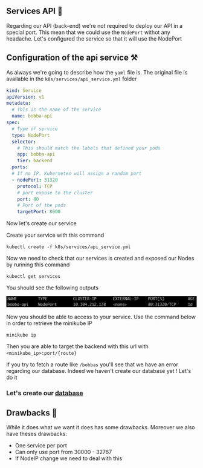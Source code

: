 ## Services API 🎒

Regarding our API (back-end) we're not required to deploy our API in a special port. This mean that we could use the ```NodePort``` withot any headache. Let's configured the service so that it will use the NodePort

## Configuration of the api service ⚒️

As always we're going to describe how the ```yaml``` file is. The original file is available in the ```k8s/services/api_service.yml``` folder

```yaml
kind: Service
apiVersion: v1
metadata:
  # This is the name of the service
  name: bobba-api
spec:
  # Type of service
  type: NodePort
  selector:
    # This should match the labels that defined your pods
    app: bobba-api
    tier: backend
  ports:
  # If no IP. Kubernetes will assign a random port
  - nodePort: 31320
    protocol: TCP
    # port expose to the cluster
    port: 80
    # Port of the pods
    targetPort: 8000
```

Now let's create our service

Create your service with this command

```shell
kubectl create -f k8s/services/api_service.yml
```

Now we need to check that our services is created and exposed our Nodes by running this command

```shell
kubectl get services
```

You should see the following outputs

![bobba service](../../img/bobba-api.png)

Now you should be able to access to your service. Use the command below in order to retrieve the minikube IP

```shell
minikube ip
```

Then you are able to target the backend with this url with ```<minikube_ip>:port/{route}```

If you try to fetch a route like ```/bobbas``` you'll see that we have an error regarding our database. Indeed we haven't create our database yet ! Let's do it

### Let's create our [database](database.md)

## Drawbacks 🔮

While it does what we want it does has some drawbacks. Moreover we also have theses drawbacks:

- One service per port
- Can only use port from 30000 - 32767
- If NodeIP change we need to deal with this
